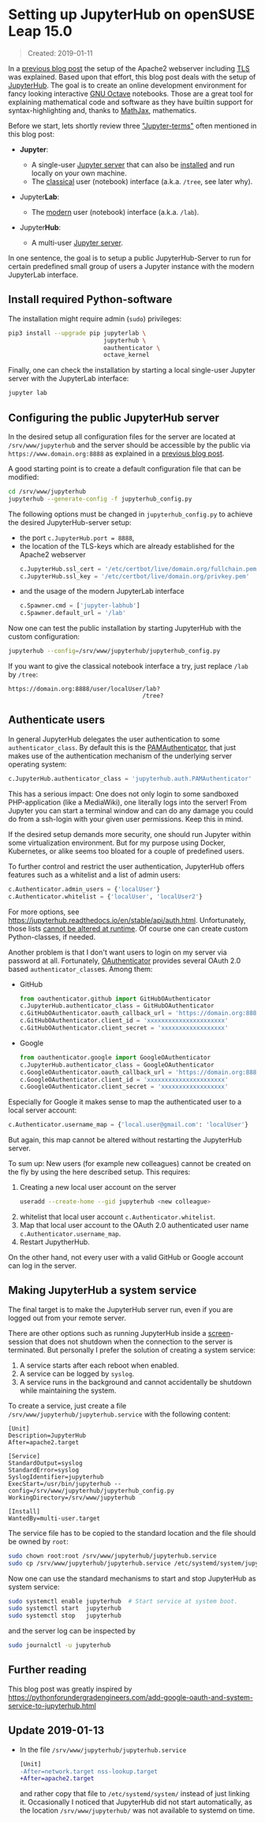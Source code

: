 # Setting up JupyterHub on openSUSE Leap 15.0

> Created: 2019-01-11

In a [previous blog post](../../../2018/06/25/apache2-leap-15-0.md)
the setup of the Apache2 webserver including
[TLS](https://en.wikipedia.org/wiki/Transport_Layer_Security) was explained.
Based upon that effort,
this blog post deals with the setup of [JupyterHub](https://jupyter.org/hub).
The goal is to create an online development environment for fancy looking
interactive [GNU Octave](https://www.octave.org) notebooks.
Those are a great tool for explaining mathematical code and software
as they have builtin support for syntax-highlighting and,
thanks to [MathJax](https://www.mathjax.org/),
mathematics.

Before we start, lets shortly review three
["Jupyter-terms"](https://jupyter.org/documentation)
often mentioned in this blog post:

- **Jupyter**:
  - A single-user [Jupyter server](https://jupyter.org/) that can also be
    [installed](https://jupyter.readthedocs.io/en/latest/install.html)
    and run locally on your own machine.
  - The [classical](https://jupyter-notebook.readthedocs.io/en/stable/notebook.html)
    user (notebook) interface (a.k.a. `/tree`, see later why).

- Jupyter**Lab**:
  - The [modern](https://jupyterlab.readthedocs.io/) user (notebook) interface
    (a.k.a. `/lab`).

- Jupyter**Hub**:
  - A multi-user [Jupyter server](https://jupyterhub.readthedocs.io/).

In one sentence,
the goal is to setup a public JupyterHub-Server
to run for certain predefined small group of users
a Jupyter instance with the modern JupyterLab interface.


## Install required Python-software

The installation might require admin (`sudo`) privileges:
```bash
pip3 install --upgrade pip jupyterlab \
                           jupyterhub \
                           oauthenticator \
                           octave_kernel
```

Finally,
one can check the installation by starting a local single-user Jupyter server
with the JupyterLab interface:
```bash
jupyter lab
```


## Configuring the public JupyterHub server

In the desired setup all configuration files for the server are located at
`/srv/www/jupyterhub` and the server should be accessible by the public
via `https://www.domain.org:8888` as explained in a
[previous blog post](../../../2018/06/25/apache2-leap-15-0.md).

A good starting point is to create a default configuration file
that can be modified:
```bash
cd /srv/www/jupyterhub
jupyterhub --generate-config -f jupyterhub_config.py
```

The following options must be changed in `jupyterhub_config.py` to achieve
the desired JupyterHub-server setup:
- the port `c.JupyterHub.port = 8888`,
- the location of the TLS-keys which are already established for the
  Apache2 webserver
  ```python
  c.JupyterHub.ssl_cert = '/etc/certbot/live/domain.org/fullchain.pem'
  c.JupyterHub.ssl_key = '/etc/certbot/live/domain.org/privkey.pem'
  ```
- and the usage of the modern JupyterLab interface
  ```python
  c.Spawner.cmd = ['jupyter-labhub']
  c.Spawner.default_url = '/lab'
  ```

Now one can test the public installation by starting JupyterHub with the
custom configuration:
```bash
jupyterhub --config=/srv/www/jupyterhub/jupyterhub_config.py
```

If you want to give the classical notebook interface a try,
just replace `/lab` by `/tree`:
```
https://domain.org:8888/user/localUser/lab?
                                      /tree?
```


## Authenticate users

In general JupyterHub delegates the user authentication to some `authenticator_class`.
By default this is the
[PAMAuthenticator](https://jupyterhub.readthedocs.io/en/stable/api/auth.html),
that just makes use of the authentication mechanism
of the underlying server operating system:
```python
c.JupyterHub.authenticator_class = 'jupyterhub.auth.PAMAuthenticator'
```
This has a serious impact:
One does not only login to some sandboxed PHP-application (like a MediaWiki),
one literally logs into the server!
From Jupyter you can start a terminal window
and can do any damage you could do from a ssh-login with your given user permissions.
Keep this in mind.

If the desired setup demands more security,
one should run Jupyter within some virtualization environment.
But for my purpose using Docker, Kubernetes, or alike seems too bloated
for a couple of predefined users.

To further control and restrict the user authentication,
JupyterHub offers features such as a whitelist and a list of admin users:
```python
c.Authenticator.admin_users = {'localUser'}
c.Authenticator.whitelist = {'localUser', 'localUser2'}
```
For more options, see <https://jupyterhub.readthedocs.io/en/stable/api/auth.html>.
Unfortunately, those lists
[cannot be altered at runtime](https://github.com/jupyterhub/jupyterhub/issues/1920).
Of course one can create custom Python-classes, if needed.

Another problem is that I don't want users to login on my server via password at all.
Fortunately, [OAuthenticator](https://github.com/jupyterhub/oauthenticator)
provides several OAuth 2.0 based `authenticator_class`es.
Among them:

- GitHub
  ```python
  from oauthenticator.github import GitHubOAuthenticator
  c.JupyterHub.authenticator_class = GitHubOAuthenticator
  c.GitHubOAuthenticator.oauth_callback_url = 'https://domain.org:8888/hub/oauth_callback'
  c.GitHubOAuthenticator.client_id = 'xxxxxxxxxxxxxxxxxxxxxx'
  c.GitHubOAuthenticator.client_secret = 'xxxxxxxxxxxxxxxxxx'
  ```

- Google
  ```python
  from oauthenticator.google import GoogleOAuthenticator
  c.JupyterHub.authenticator_class = GoogleOAuthenticator
  c.GoogleOAuthenticator.oauth_callback_url = 'https://domain.org:8888/hub/oauth_callback'
  c.GoogleOAuthenticator.client_id = 'xxxxxxxxxxxxxxxxxxxxxx'
  c.GoogleOAuthenticator.client_secret = 'xxxxxxxxxxxxxxxxxx'
  ```

Especially for Google it makes sense to map the authenticated user
to a local server account:
```python
c.Authenticator.username_map = {'local.user@gmail.com': 'localUser'}
```
But again,
this map cannot be altered without restarting the JupyterHub server.

To sum up:
New users (for example new colleagues) cannot be created on the fly
by using the here described setup.
This requires:

1. Creating a new local user account on the server
   ```bash
   useradd --create-home --gid jupyterhub <new colleague>
   ```
2. whitelist that local user account `c.Authenticator.whitelist`.
3. Map that local user account to the OAuth 2.0 authenticated user name
   `c.Authenticator.username_map`.
4. Restart JupytherHub.

On the other hand,
not every user with a valid GitHub or Google account can log in the server.


## Making JupyterHub a system service

The final target is to make the JupyterHub server run,
even if you are logged out from your remote server.

There are other options such as running JupyterHub inside a
[screen](https://www.gnu.org/software/screen/)-session
that does not shutdown when the connection to the server is terminated.
But personally I prefer the solution of creating a system service:

1. A service starts after each reboot when enabled.
2. A service can be logged by `syslog`.
3. A service runs in the background and cannot accidentally be shutdown
   while maintaining the system.

To create a service, just create a file `/srv/www/jupyterhub/jupyterhub.service`
with the following content:

```
[Unit]
Description=JupyterHub
After=apache2.target

[Service]
StandardOutput=syslog
StandardError=syslog
SyslogIdentifier=jupyterhub
ExecStart=/usr/bin/jupyterhub --config=/srv/www/jupyterhub/jupyterhub_config.py
WorkingDirectory=/srv/www/jupyterhub

[Install]
WantedBy=multi-user.target
```

The service file has to be copied to the standard location
and the file should be owned by `root`:
```bash
sudo chown root:root /srv/www/jupyterhub/jupyterhub.service
sudo cp /srv/www/jupyterhub/jupyterhub.service /etc/systemd/system/jupyterhub.service
```

Now one can use the standard mechanisms to start and stop JupyterHub
as system service:
```bash
sudo systemctl enable jupyterhub  # Start service at system boot.
sudo systemctl start  jupyterhub
sudo systemctl stop   jupyterhub
```
and the server log can be inspected by
```bash
sudo journalctl -u jupyterhub
```


## Further reading

This blog post was greatly inspired by
<https://pythonforundergradengineers.com/add-google-oauth-and-system-service-to-jupyterhub.html>


## Update 2019-01-13

- In the file `/srv/www/jupyterhub/jupyterhub.service`
  ```diff
  [Unit]
  -After=network.target nss-lookup.target
  +After=apache2.target
  ```
  and rather copy that file to `/etc/systemd/system/` instead of just linking it.
  Occasionally I noticed that JupyterHub did not start automatically,
  as the location `/srv/www/jupyterhub/` was not available to systemd on time.
